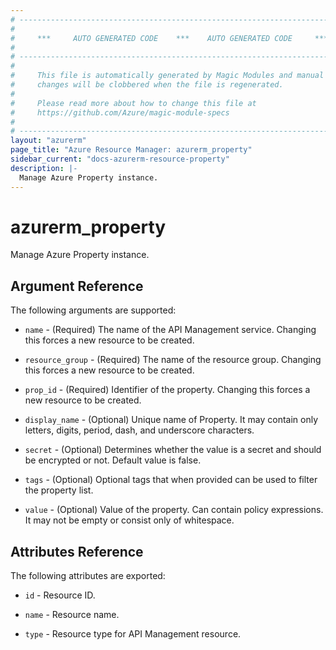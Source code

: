 ```yaml
---
# ----------------------------------------------------------------------------
#
#     ***     AUTO GENERATED CODE    ***    AUTO GENERATED CODE     ***
#
# ----------------------------------------------------------------------------
#
#     This file is automatically generated by Magic Modules and manual
#     changes will be clobbered when the file is regenerated.
#
#     Please read more about how to change this file at
#     https://github.com/Azure/magic-module-specs
#
# ----------------------------------------------------------------------------
layout: "azurerm"
page_title: "Azure Resource Manager: azurerm_property"
sidebar_current: "docs-azurerm-resource-property"
description: |-
  Manage Azure Property instance.
---
```


# azurerm_property

Manage Azure Property instance.


## Argument Reference

The following arguments are supported:

* `name` - (Required) The name of the API Management service. Changing this forces a new resource to be created.

* `resource_group` - (Required) The name of the resource group. Changing this forces a new resource to be created.

* `prop_id` - (Required) Identifier of the property. Changing this forces a new resource to be created.

* `display_name` - (Optional) Unique name of Property. It may contain only letters, digits, period, dash, and underscore characters.

* `secret` - (Optional) Determines whether the value is a secret and should be encrypted or not. Default value is false.

* `tags` - (Optional) Optional tags that when provided can be used to filter the property list.

* `value` - (Optional) Value of the property. Can contain policy expressions. It may not be empty or consist only of whitespace.

## Attributes Reference

The following attributes are exported:

* `id` - Resource ID.

* `name` - Resource name.

* `type` - Resource type for API Management resource.
